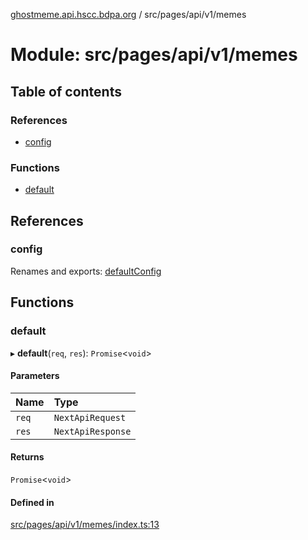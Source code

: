 [ghostmeme.api.hscc.bdpa.org][1] / src/pages/api/v1/memes

# Module: src/pages/api/v1/memes

## Table of contents

### References

- [config][2]

### Functions

- [default][3]

## References

### config

Renames and exports: [defaultConfig][4]

## Functions

### default

▸ **default**(`req`, `res`): `Promise`<`void`>

#### Parameters

| Name  | Type              |
| :---- | :---------------- |
| `req` | `NextApiRequest`  |
| `res` | `NextApiResponse` |

#### Returns

`Promise`<`void`>

#### Defined in

[src/pages/api/v1/memes/index.ts:13][5]

[1]: ../README.md
[2]: src_pages_api_v1_memes.md#config
[3]: src_pages_api_v1_memes.md#default
[4]: src_backend_middleware.md#defaultconfig
[5]:
  https://github.com/nhscc/ghostmeme.api.hscc.bdpa.org/blob/1f8d01f/src/pages/api/v1/memes/index.ts#L13
